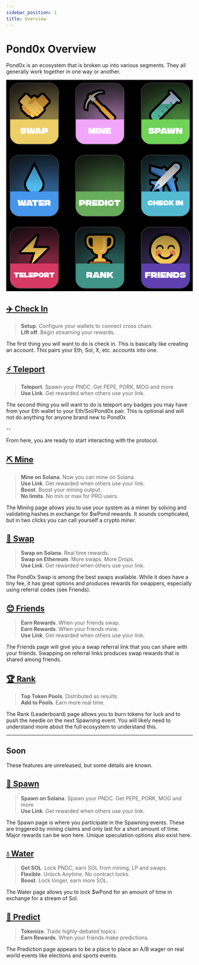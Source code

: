 ```yaml
---
sidebar_position: 1
title: Overview
---
```


# Pond0x Overview

Pond0x is an ecosystem that is broken up into various segments.  They all generally work together in one way or another.

![AllIcons](allicons.png)

## [✈️ Check In](checkin)
>**Setup**. Configure your wallets to connect cross chain.\
>**Lift off**. Begin streaming your rewards.

The first thing you will want to do is check in.  This is basically like creating an account.  This pairs your Eth, Sol, X, etc. accounts into one.

## [⚡️ Teleport](teleport)
>**Teleport**. Spawn your PNDC. Get PEPE, PORK, MOG and more\
>**Use Link**. Get rewarded when others use your link.

The second thing you will want to do is teleport any badges you may have from your Eth wallet to your Eth/Sol/Pond0x pair.  This is optional and will not do anything for anyone brand new to Pond0x

--

From here, you are ready to start interacting with the protocol.

## [⛏ Mine](mine)
>**Mine on Solana**. Now you can mine on Solana.\
>**Use Link**. Get rewarded when others use your link.\
>**Boost**. Boost your mining output.\
>**No limits**. No min or max for <span className="text-green">PRO</span> users.

The Mining page allows you to use your system as a miner by solving and validating hashes in exchange for <span class="text-green">$wPond</span> rewards.  It sounds complicated, but in two clicks you can call yourself a crypto miner.

## [🤝 Swap](swap)
>**Swap on Solana**. Real time rewards.\
>**Swap on Ethereum**. More swaps. More Drops.\
>**Use Link**. Get rewarded when others use your link.

The Pond0x Swap is among the best swaps available.  While it does have a tiny fee, it has great options and produces rewards for swappers, especially using referral codes (see Friends).

## [😊 Friends](friends)
>**Earn Rewards**. When your friends swap.\
>**Earn Rewards**. When your friends mine.\
>**Use Link**. Get rewarded when others use your link.

The Friends page will give you a swap referral link that you can share with your friends. Swapping on referral links produces swap rewards that is shared among friends.

## [🏆 Rank](rank)
>**Top Token Pools**. Distributed as results.\
>**Add to Pools**. Earn more real time.

The Rank (Leaderboard) page allows you to burn tokens for luck and to push the needle on the next Spawning event.  You will likely need to understand more about the full ecosystem to understand this.

--- 

## Soon

These features are unreleased, but some details are known.

## [🧪 Spawn](spawn)
>**Spawn on Solana**. Spawn your PNDC. Get PEPE, PORK, MOG and more\
>**Use Link**. Get rewarded when others use your link.

The Spawn page is where you participate in the Spawning events. These are triggered by mining claims and only last for a short amount of time.  Major rewards can be won here.  Unique speculation options also exist here.

## [💧 Water](water)
>**Get SOL**. Lock PNDC, earn SOL from mining, LP and swaps.\
>**Flexible**. Unlock Anytime. No contract locks.\
>**Boost**. Lock longer, earn more SOL.

The Water page allows you to lock <span class="text-green">$wPond</span> for an amount of time in exchange for a stream of Sol.

## [🤌 Predict](predict)
>**Tokenize**. Trade highly-debated topics.\
>**Earn Rewards**. When your friends make predictions.

The Prediction page appears to be a place to place an A/B wager on real world events like elections and sports events.
